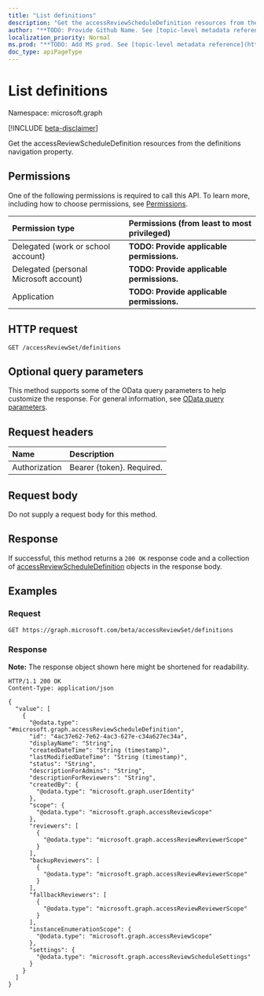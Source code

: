 ```yaml
---
title: "List definitions"
description: "Get the accessReviewScheduleDefinition resources from the definitions navigation property."
author: "**TODO: Provide Github Name. See [topic-level metadata reference](https://msgo.azurewebsites.net/add/document/guidelines/metadata.html#topic-level-metadata)**"
localization_priority: Normal
ms.prod: "**TODO: Add MS prod. See [topic-level metadata reference](https://msgo.azurewebsites.net/add/document/guidelines/metadata.html#topic-level-metadata)**"
doc_type: apiPageType
---
```


# List definitions
Namespace: microsoft.graph

[!INCLUDE [beta-disclaimer](../../includes/beta-disclaimer.md)]

Get the accessReviewScheduleDefinition resources from the definitions navigation property.

## Permissions
One of the following permissions is required to call this API. To learn more, including how to choose permissions, see [Permissions](/graph/permissions-reference).

|Permission type|Permissions (from least to most privileged)|
|:---|:---|
|Delegated (work or school account)|**TODO: Provide applicable permissions.**|
|Delegated (personal Microsoft account)|**TODO: Provide applicable permissions.**|
|Application|**TODO: Provide applicable permissions.**|

## HTTP request

<!-- {
  "blockType": "ignored"
}
-->
``` http
GET /accessReviewSet/definitions
```

## Optional query parameters
This method supports some of the OData query parameters to help customize the response. For general information, see [OData query parameters](/graph/query-parameters).

## Request headers
|Name|Description|
|:---|:---|
|Authorization|Bearer {token}. Required.|

## Request body
Do not supply a request body for this method.

## Response

If successful, this method returns a `200 OK` response code and a collection of [accessReviewScheduleDefinition](../resources/accessreviewscheduledefinition.md) objects in the response body.

## Examples

### Request
<!-- {
  "blockType": "request",
  "name": "list_accessreviewscheduledefinition"
}
-->
``` http
GET https://graph.microsoft.com/beta/accessReviewSet/definitions
```


### Response
**Note:** The response object shown here might be shortened for readability.
<!-- {
  "blockType": "response",
  "truncated": true,
  "@odata.type": "Collection(microsoft.graph.accessReviewScheduleDefinition)"
}
-->
``` http
HTTP/1.1 200 OK
Content-Type: application/json

{
  "value": [
    {
      "@odata.type": "#microsoft.graph.accessReviewScheduleDefinition",
      "id": "4ac37e62-7e62-4ac3-627e-c34a627ec34a",
      "displayName": "String",
      "createdDateTime": "String (timestamp)",
      "lastModifiedDateTime": "String (timestamp)",
      "status": "String",
      "descriptionForAdmins": "String",
      "descriptionForReviewers": "String",
      "createdBy": {
        "@odata.type": "microsoft.graph.userIdentity"
      },
      "scope": {
        "@odata.type": "microsoft.graph.accessReviewScope"
      },
      "reviewers": [
        {
          "@odata.type": "microsoft.graph.accessReviewReviewerScope"
        }
      ],
      "backupReviewers": [
        {
          "@odata.type": "microsoft.graph.accessReviewReviewerScope"
        }
      ],
      "fallbackReviewers": [
        {
          "@odata.type": "microsoft.graph.accessReviewReviewerScope"
        }
      ],
      "instanceEnumerationScope": {
        "@odata.type": "microsoft.graph.accessReviewScope"
      },
      "settings": {
        "@odata.type": "microsoft.graph.accessReviewScheduleSettings"
      }
    }
  ]
}
```

